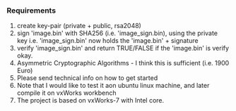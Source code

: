 ### Requirements

1. create key-pair (private + public, rsa2048)
2. sign 'image.bin' with SHA256 (i.e. 'image_sign.bin), using the private key
   i.e. 'image_sign.bin' now holds the 'image.bin' + signature
3. verify 'image_sign.bin' and return TRUE/FALSE if the 'image.bin' is verify okay.
4. Asymmetric Cryptographic Algorithms - I think this is sufficient (i.e. 1900 Euro)
5. Please send technical info on how to get started
6. Note that I would like to test it aon ubuntu linux machine, and later compile it on vxWorks workbench
7. The project is based on vxWorks-7 with Intel core.